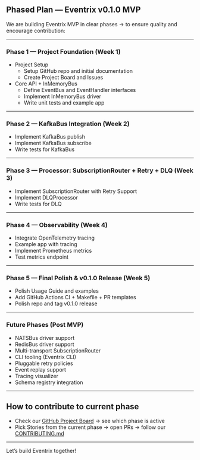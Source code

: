 ## Phased Plan — Eventrix v0.1.0 MVP

We are building Eventrix MVP in clear phases → to ensure quality and encourage contribution:

---

### Phase 1 — Project Foundation (Week 1)

- Project Setup
    - Setup GitHub repo and initial documentation
    - Create Project Board and Issues
- Core API + InMemoryBus
    - Define EventBus and EventHandler interfaces
    - Implement InMemoryBus driver
    - Write unit tests and example app

---

### Phase 2 — KafkaBus Integration (Week 2)

- Implement KafkaBus publish
- Implement KafkaBus subscribe
- Write tests for KafkaBus

---

### Phase 3 — Processor: SubscriptionRouter + Retry + DLQ (Week 3)

- Implement SubscriptionRouter with Retry Support
- Implement DLQProcessor
- Write tests for DLQ

---

### Phase 4 — Observability (Week 4)

- Integrate OpenTelemetry tracing
- Example app with tracing
- Implement Prometheus metrics
- Test metrics endpoint

---

### Phase 5 — Final Polish & v0.1.0 Release (Week 5)

- Polish Usage Guide and examples
- Add GitHub Actions CI + Makefile + PR templates
- Polish repo and tag v0.1.0 release

---

### Future Phases (Post MVP)

- NATSBus driver support
- RedisBus driver support
- Multi-transport SubscriptionRouter
- CLI tooling (Eventrix CLI)
- Pluggable retry policies
- Event replay support
- Tracing visualizer
- Schema registry integration

---

## How to contribute to current phase

- Check our [GitHub Project Board](https://github.com/YOUR_REPO_LINK/projects) → see which phase is active
- Pick Stories from the current phase → open PRs → follow our [CONTRIBUTING.md](CONTRIBUTING.md)

---

 Let’s build Eventrix together!
